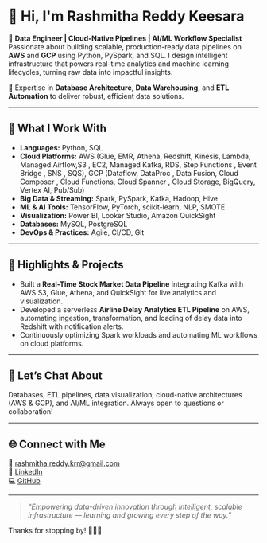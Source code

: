# 👋 Hi, I'm Rashmitha Reddy Keesara

🎯 **Data Engineer | Cloud-Native Pipelines | AI/ML Workflow Specialist**  
Passionate about building scalable, production-ready data pipelines on **AWS** and **GCP** using Python, PySpark, and SQL. I design intelligent infrastructure that powers real-time analytics and machine learning lifecycles, turning raw data into impactful insights.

🌱 Expertise in **Database Architecture**, **Data Warehousing**, and **ETL Automation** to deliver robust, efficient data solutions.

---

## 🧰 What I Work With

- **Languages:** Python, SQL  
- **Cloud Platforms:** AWS (Glue, EMR, Athena, Redshift, Kinesis, Lambda, Managed Airflow,S3 , EC2, Managed Kafka, RDS, Step Functions , Event Bridge , SNS , SQS), GCP (Dataflow, DataProc , Data Fusion, Cloud Composer , Cloud Functions, Cloud Spanner , Cloud Storage, BigQuery, Vertex AI, Pub/Sub)  
- **Big Data & Streaming:** Spark, PySpark, Kafka, Hadoop, Hive  
- **ML & AI Tools:** TensorFlow, PyTorch, scikit-learn, NLP, SMOTE    
- **Visualization:** Power BI, Looker Studio, Amazon QuickSight  
- **Databases:** MySQL, PostgreSQL  
- **DevOps & Practices:** Agile, CI/CD, Git

---

## 🚀 Highlights & Projects

- Built a **Real-Time Stock Market Data Pipeline** integrating Kafka with AWS S3, Glue, Athena, and QuickSight for live analytics and visualization.  
- Developed a serverless **Airline Delay Analytics ETL Pipeline** on AWS, automating ingestion, transformation, and loading of delay data into Redshift with notification alerts.  
- Continuously optimizing Spark workloads and automating ML workflows on cloud platforms.

---

## 💬 Let’s Chat About

Databases, ETL pipelines, data visualization, cloud-native architectures (AWS & GCP), and AI/ML integration. Always open to questions or collaboration!

---

## 🌐 Connect with Me

📧 rashmitha.reddy.krr@gmail.com  
🔗 [LinkedIn](https://www.linkedin.com/in/rashmitha-keesara/)  
💻 [GitHub](https://github.com/rashmithakrr)

---

> _“Empowering data-driven innovation through intelligent, scalable infrastructure — learning and growing every step of the way.”_

Thanks for stopping by! 👩‍💻✨

